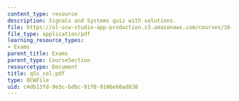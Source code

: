 ```yaml
---
content_type: resource
description: Signals and Systems quiz with solutions.
file: https://ol-ocw-studio-app-production.s3.amazonaws.com/courses/16-01-unified-engineering-i-ii-iii-iv-fall-2005-spring-2006/c4db13fd9e3cbdbc91f09186e60ad838_q5s_sol.pdf
file_type: application/pdf
learning_resource_types:
- Exams
parent_title: Exams
parent_type: CourseSection
resourcetype: Document
title: q5s_sol.pdf
type: OCWFile
uid: c4db13fd-9e3c-bdbc-91f0-9186e60ad838
---
```

